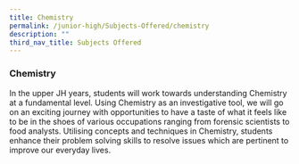 ```yaml
---
title: Chemistry
permalink: /junior-high/Subjects-Offered/chemistry
description: ""
third_nav_title: Subjects Offered
---
```

### Chemistry
 In the upper JH years, students will work towards understanding Chemistry at a fundamental level. Using Chemistry as an investigative tool, we will go on an exciting journey with opportunities to have a taste of what it feels like to be in the shoes of various occupations ranging from forensic scientists to food analysts. Utilising concepts and techniques in Chemistry, students enhance their problem solving skills to resolve issues which are pertinent to improve our everyday lives.